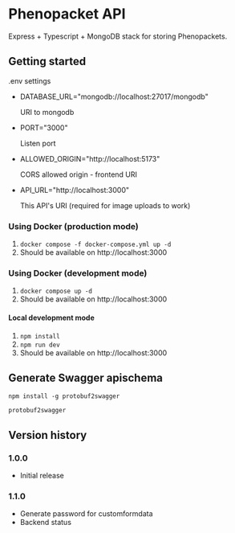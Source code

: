 # Phenopacket API

Express + Typescript + MongoDB stack for storing Phenopackets.

## Getting started

.env settings

- DATABASE_URL="mongodb://localhost:27017/mongodb"

  URI to mongodb

- PORT="3000"

  Listen port

- ALLOWED_ORIGIN="http://localhost:5173"

  CORS allowed origin - frontend URI

- API_URL="http://localhost:3000"

  This API's URI (required for image uploads to work)

### Using Docker (production mode)

1. `docker compose -f docker-compose.yml up -d`
1. Should be available on http://localhost:3000

### Using Docker (development mode)

1. `docker compose up -d`
1. Should be available on http://localhost:3000

#### Local development mode

1. `npm install`
1. `npm run dev`
1. Should be available on http://localhost:3000

## Generate Swagger apischema

`npm install -g protobuf2swagger`

`protobuf2swagger`

## Version history

### 1.0.0

- Initial release

### 1.1.0

- Generate password for customformdata
- Backend status
